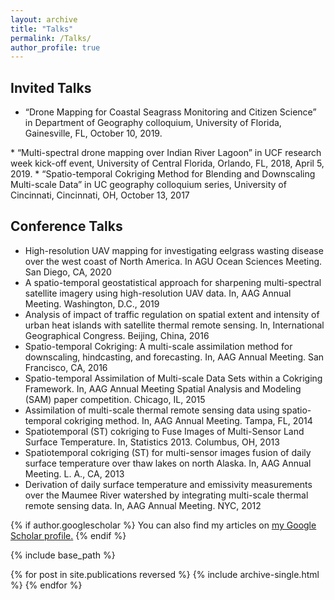 ```yaml
---
layout: archive
title: "Talks"
permalink: /Talks/
author_profile: true
---
```

## Invited Talks 
* “Drone Mapping for Coastal Seagrass Monitoring and Citizen Science” in Department of Geography colloquium, University of Florida, Gainesville, FL, October 10, 2019.
<object data="/files/UF_Colloquium_Yang_20191009.pdf" width="1000" height="1000" type='application/pdf'/>
*  “Multi-spectral drone mapping over Indian River Lagoon” in UCF research week kick-off event, University of Central Florida, Orlando, FL, 2018, April 5, 2019.
* “Spatio-temporal Cokriging Method for Blending and Downscaling Multi-scale Data” in UC geography colloquium series, University of Cincinnati, Cincinnati, OH, October 13, 2017

## Conference Talks
* High-resolution UAV mapping for investigating eelgrass wasting disease over the west coast of North America. In AGU Ocean Sciences Meeting. San Diego, CA, 2020
* A spatio-temporal geostatistical approach for sharpening multi-spectral satellite imagery using high-resolution UAV data. In, AAG Annual Meeting. Washington, D.C., 2019
* Analysis of impact of traffic regulation on spatial extent and intensity of urban heat islands with satellite thermal remote sensing. In, International Geographical Congress. Beijing, China, 2016
* Spatio-temporal Cokriging: A multi-scale assimilation method for downscaling, hindcasting, and forecasting. In, AAG Annual Meeting. San Francisco, CA, 2016
* Spatio-temporal Assimilation of Multi-scale Data Sets within a Cokriging Framework. In, AAG Annual Meeting Spatial Analysis and Modeling (SAM) paper competition. Chicago, IL, 2015
* Assimilation of multi-scale thermal remote sensing data using spatio-temporal cokriging method. In, AAG Annual Meeting. Tampa, FL, 2014
* Spatiotemporal (ST) cokriging to Fuse Images of Multi-Sensor Land Surface Temperature. In, Statistics 2013. Columbus, OH, 2013
* Spatiotemporal cokriging (ST) for multi-sensor images fusion of daily surface temperature over thaw lakes on north Alaska. In, AAG Annual Meeting. L. A., CA, 2013
* Derivation of daily surface temperature and emissivity measurements over the Maumee River watershed by integrating multi-scale thermal remote sensing data. In, AAG Annual Meeting. NYC, 2012





{% if author.googlescholar %}
  You can also find my articles on <u><a href="{{author.googlescholar}}">my Google Scholar profile</a>.</u>
{% endif %}

{% include base_path %}

{% for post in site.publications reversed %}
  {% include archive-single.html %}
{% endfor %}
